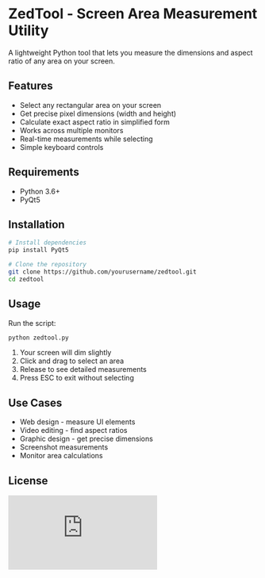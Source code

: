 # ZedTool - Screen Area Measurement Utility

A lightweight Python tool that lets you measure the dimensions and aspect ratio of any area on your screen.

## Features

- Select any rectangular area on your screen
- Get precise pixel dimensions (width and height)
- Calculate exact aspect ratio in simplified form
- Works across multiple monitors
- Real-time measurements while selecting
- Simple keyboard controls

## Requirements

- Python 3.6+
- PyQt5

## Installation

```bash
# Install dependencies
pip install PyQt5

# Clone the repository
git clone https://github.com/yourusername/zedtool.git
cd zedtool
```

## Usage

Run the script:

```bash
python zedtool.py
```

1. Your screen will dim slightly
2. Click and drag to select an area
3. Release to see detailed measurements
4. Press ESC to exit without selecting

## Use Cases

- Web design - measure UI elements
- Video editing - find aspect ratios
- Graphic design - get precise dimensions
- Screenshot measurements
- Monitor area calculations

## License

![MIT](https://github.com/ReneDussault/zedtool/blob/main/LICENSE.txt)
